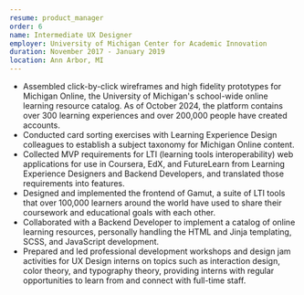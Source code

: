 ```yaml
---
resume: product_manager
order: 6
name: Intermediate UX Designer
employer: University of Michigan Center for Academic Innovation
duration: November 2017 - January 2019
location: Ann Arbor, MI
---
```


- Assembled click-by-click wireframes and high fidelity prototypes for Michigan Online, the University of Michigan's school-wide online learning resource catalog. As of October 2024, the platform contains over 300 learning experiences and over 200,000 people have created accounts.
- Conducted card sorting exercises with Learning Experience Design colleagues to establish a subject taxonomy for Michigan Online content.
- Collected MVP requirements for LTI (learning tools interoperability) web applications for use in Coursera, EdX, and FutureLearn from Learning Experience Designers and Backend Developers, and translated those requirements into features.
- Designed and implemented the frontend of Gamut, a suite of LTI tools that over 100,000 learners around the world have used to share their coursework and educational goals with each other.
- Collaborated with a Backend Developer to implement a catalog of online learning resources, personally handling the HTML and Jinja templating, SCSS, and JavaScript development.
- Prepared and led professional development workshops and design jam activities for UX Design interns on topics such as interaction design, color theory, and typography theory, providing interns with regular opportunities to learn from and connect with full-time staff.
